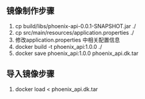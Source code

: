 ## 镜像制作步骤

1. cp build/libs/phoenix-api-0.0.1-SNAPSHOT.jar ./
2. cp src/main/resources/application.properties ./
3. 修改application.properties 中相关配置信息
4. docker build -t phoenix_api:1.0.0 ./
5. docker save phoenix_api:1.0.0 phoenix_api.dk.tar

## 导入镜像步骤
1. docker load < phoenix_api.dk.tar